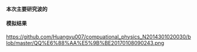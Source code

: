 #### 本次主要研究波的
#### 模拟结果
https://github.com/Huangyu007/compuational_physics_N2014301020030/blob/master/QQ%E6%88%AA%E5%9B%BE20170108090243.png
